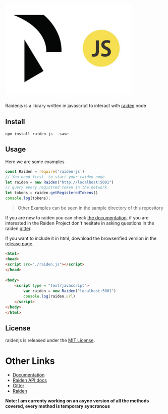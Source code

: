 # <img src="logo.jpg" width="400px">

Raidenjs is a library written in javascript to interact with [raiden](https://github.com/raiden-network/raiden) node

## Install

```
npm install raiden-js --save
```

## Usage

Here we are some examples

```js
const Raiden = require('raiden-js')
// You need first  to start your raiden node
let raiden = new Raiden("http://localhost:5001")
// query every registred token in the network
let tokens = raiden.getRegisteredTokens()
console.log(tokens);
```

> Other Examples can be seen in the sample directory of this repository

If you are new to raiden you can check [the documentation](https://raiden-network.readthedocs.io/en/stable/). if you are interested in the Raiden Project don't hesitate in asking questions in the raiden [gitter](https://gitter.im/raiden-network/raiden).

If you want to include it in html, download the browserified version in the [release page](https://github.com/Giulio2002/Raidenjs/releases).

```html
<html>
<head>
<script src="./raiden.js"></script>
</head>

<body>
	<script type = "text/javascript">
		var raiden = new Raiden("localhost:5001")
		console.log(raiden.url)
	</script>
</body>
</html>
```
## License

raidenjs is released under the [MIT License](LICENSE).

# Other Links
* [Documentation](https://github.com/Giulio2002/Raidenjs/wiki)
* [Raiden API docs](https://raiden-network.readthedocs.io/en/stable/rest_api.html)
* [Gitter](https://gitter.im/raiden-network/raiden)
* [Raiden](https://raiden.network/)


**Note: I am currenty working on an async version of all the methods covered, every method is temporary syncronous**
